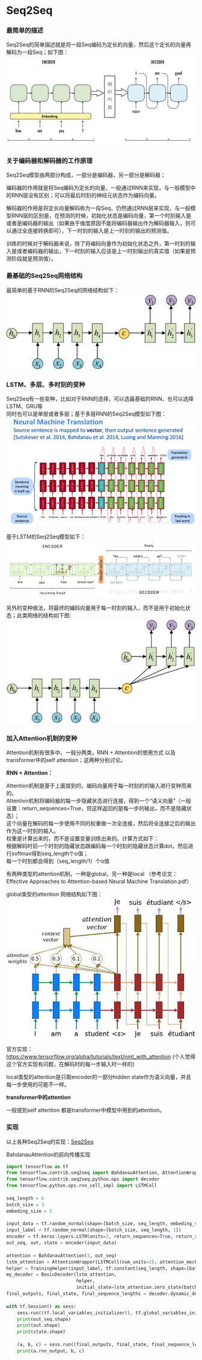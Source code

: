 Seq2Seq
====
### 最简单的描述
Seq2Seq的简单描述就是将一段Seq编码为定长的向量，然后这个定长的向量再解码为一段Seq；如下图：<br>
![Seq2Seq的简单描述](/docs/ml/images/12_1-1.jpg)

### 关于编码器和解码器的工作原理
Seq2Seq模型由两部分构成，一部分是编码器，另一部分是解码器；

编码器的作用就是将Seq编码为定长的向量，一般通过RNN来实现，与一般模型中的RNN层没有区别；可以将最后时刻的神经元状态作为编码向量。

解码器的作用是将定长向量解码称为一段Seq，仍然通过RNN层来实现，与一般模型RNN层的区别是，在预测的时候，初始化状态是编码向量，第一个时刻输入是<START>或者是编码器的输出（如果由于维度原因不能将编码器输出作为解码器输入，则可以通过全连接转换即可），下一时刻的输入是上一时刻的输出的预测值。
  
训练的时候对于解码器来说，除了将编码向量作为初始化状态之外，第一时刻的输入是<START>或者编码器的输出，下一时刻的输入应该是上一时刻输出的真实值（如果是预测阶段就是预测值）。

### 最基础的Seq2Seq网络结构
最简单的基于RNN的Seq2Seq的网络结构如下：<br>
![Seq2Seq的基础模型](/docs/ml/images/12_1-2.jpg)

### LSTM、多层、多时刻的变种
Seq2Seq有一些变种，比如对于RNN的选择，可以选最基础的RNN，也可以选择LSTM、GRU等<br>
同时也可以是单层或者多层；基于多层RNN的Seq2Seq模型如下图：<br>
![多层RNN](/docs/ml/images/12_1-3.jpg)

基于LSTM的Seq2Seq模型如下：<br>
![基于LSTM的Seq2Seq](/docs/ml/images/12_1-5.jpg)

另外的变种做法，将最终的编码向量用于每一时刻的输入，而不是用于初始化状态；此类网络的结构如下图:<br>
![Seq2Seq的简单描述](/docs/ml/images/12_1-4.jpg)

### 加入Attention机制的变种
Attention机制有很多中，一般分两类，RNN + Attention的使用方式 以及 transformer中的self attention；这两种分别讨论。

**RNN + Attention：**

Attention机制是基于上面提到的，编码向量用于每一时刻的的输入进行变种而来的。<br>
Attention机制将编码器的每一步隐藏状态进行连接，得到一个“语义向量”（一般设置：return_sequences=True，但这样返回的是每一步的输出，而不是隐藏状态）；<br>
这个向量在解码的每一步使用不同的权重做一次全连接，然后将全连接之后的输出作为这一时刻的输入。<br>
权重是计算出来的，而不是设置变量训练出来的。计算方式如下：<br>
根据解码时前一个时刻的隐藏状态跟编码每一个时刻的隐藏状态计算dot，然后进行softmax得到seq_length个α值；<br>
每一个时刻都会得到（seq_length/1）个α值

有两种类型的attention机制，一种是global，另一种是local （参考论文：Effective Approaches to Attention-based Neural Machine Translation.pdf）

global类型的attention 网络结构如下图：<br>
![加入Attention机制的Seq2Seq](/docs/ml/images/12_1-6.jpg)<br>

官方实现：https://www.tensorflow.org/alpha/tutorials/text/nmt_with_attention (个人觉得这个官方实现有问题，在解码时的每一步输入时一样的)

local类型的attention是只取encoder的一部分hidden state作为语义向量，并且每一步使用的可能不一样。

**transformer中的attention**

一般提到self attention 都是transformer中模型中用到的attention。

### 实现
以上各种Seq2Seq的实现：[Seq2Seq](https://github.com/luckyPT/py_ml/blob/master/src/tf/Seq2Seq/BaseSeq2Seq.py)

BahdanauAttention的前向传播实现
```Python
import tensorflow as tf
from tensorflow.contrib.seq2seq import BahdanauAttention, AttentionWrapper, BasicDecoder, TrainingHelper
from tensorflow.contrib.seq2seq.python.ops import decoder
from tensorflow.python.ops.rnn_cell_impl import LSTMCell

seq_length = 6
batch_size = 3
embeding_size = 5

input_data = tf.random_normal(shape=[batch_size, seq_length, embeding_size])
input_label = tf.random_normal(shape=[batch_size, seq_length, 1])
encoder = tf.keras.layers.LSTM(units=2, return_sequences=True, return_state=True)
out_seq, out, state = encoder(input_data)

attention = BahdanauAttention(3, out_seq)
lstm_attention = AttentionWrapper(LSTMCell(num_units=2), attention_mechanism=attention)
helper = TrainingHelper(input_label, tf.constant(seq_length, shape=[batch_size]))
my_decoder = BasicDecoder(lstm_attention,
                          helper,
                          initial_state=lstm_attention.zero_state(batch_size, dtype=tf.float32))
final_outputs, final_state, final_sequence_lengths = decoder.dynamic_decode(my_decoder)

with tf.Session() as sess:
    sess.run((tf.local_variables_initializer(), tf.global_variables_initializer()))
    print(out_seq.shape)
    print(out.shape)
    print(state.shape)

    (a, b, c) = sess.run((final_outputs, final_state, final_sequence_lengths))
    print(a.rnn_output, b, c)

```

